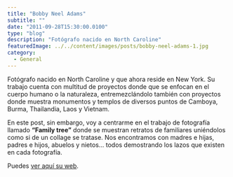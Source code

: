 ```yaml
---
title: "Bobby Neel Adams"
subtitle: ""
date: "2011-09-28T15:30:00.0100"
type: "blog"
description: "Fotógrafo nacido en North Caroline"
featuredImage: ../../content/images/posts/bobby-neel-adams-1.jpg
category:
  - General
---
```


Fotógrafo nacido en North Caroline y que ahora reside en New York. Su trabajo cuenta con multitud de proyectos donde que se enfocan en el cuerpo humano o la naturaleza, entremezclándolo también con proyectos donde muestra monumentos y templos de diversos puntos de Camboya, Burma, Thailandia, Laos y Vietnam.

En este post, sin embargo, voy a centrarme en el trabajo de fotografía llamado **“Family tree”** donde se muestran retratos de familiares uniéndolos como si de un collage se tratase. Nos encontramos con madres e hijas, padres e hijos, abuelos y nietos... todos demostrando los lazos que existen en cada fotografía.

Puedes [ver aquí su web](https://www.bobbyneeladams.com).
